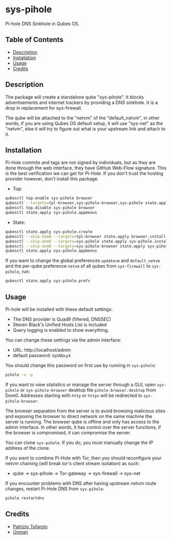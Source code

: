 # sys-pihole

Pi-hole DNS Sinkhole in Qubes OS.

## Table of Contents

* [Description](#description)
* [Installation](#installation)
* [Usage](#usage)
* [Credits](#credits)

## Description

The package will create a standalone qube "sys-pihole". It blocks
advertisements and internet trackers by providing a DNS sinkhole. It is a drop
in replacement for sys-firewall.

The qube will be attached to the "netvm" of the "default_netvm", in other
words, if you are using Qubes OS default setup, it will use "sys-net" as the
"netvm", else it will try to figure out what is your upstream link and attach
to it.

## Installation

Pi-Hole commits and tags are not signed by individuals, but as they are done
through the web interface, they have GitHub Web-Flow signature. This is the
best verification we can get for Pi-Hole. If you don't trust the hosting
provider however, don't install this package.

- Top:
```sh
qubesctl top.enable sys-pihole browser
qubesctl --targets=tpl-browser,sys-pihole-browser,sys-pihole state.apply
qubesctl top.disable sys-pihole browser
qubesctl state.apply sys-pihole.appmenus
```

- State:
<!-- pkg:begin:post-install -->
```sh
qubesctl state.apply sys-pihole.create
qubesctl --skip-dom0 --targets=tpl-browser state.apply browser.install
qubesctl --skip-dom0 --targets=sys-pihole state.apply sys-pihole.install
qubesctl --skip-dom0 --targets=sys-pihole-browser state.apply sys-pihole.configure-browser
qubesctl state.apply sys-pihole.appmenus
```
<!-- pkg:end:post-install -->

If you want to change the global preferences `updatevm` and `default_netvm`
and the per-qube preference `netvm` of all qubes from `sys-firewall` to
`sys-pihole`, run:
```sh
qubesctl state.apply sys-pihole.prefs
```

## Usage

Pi-hole will be installed with these default settings:

- The DNS provider is Quad9 (filtered, DNSSEC)
- Steven Black's Unified Hosts List is included
- Query logging is enabled to show everything.

You can change these settings via the admin interface:
- URL: http://localhost/admin
- default password: `UpSNQsy4`

You should change this password on first use by running in `sys-pihole`:
```sh
pihole -a -p
```

If you want to view statistics or manage the server through a GUI, open
`sys-pihole` or `sys-pihole-browser` desktop file `pihole-browser.desktop`
from Dom0. Addresses starting with `http` or `https` will be redirected
to `sys-pihole-browser`.

The browser separation from the server is to avoid browsing malicious sites
and exposing the browser to direct network on the same machine the server is
running. The browser qube is offline and only has access to the admin
interface. In other words, it has control over the server functions, if the
browser is compromised, it can compromise the server.

You can clone `sys-pihole`. If you do, you must manually change the IP address
of the clone.

If you want to combine Pi-Hole with Tor, then you should reconfigure your
netvm chaining (will break tor's client stream isolation) as such:

- qube -> sys-pihole -> Tor-gateway -> sys-firewall -> sys-net

If you encounter problems with DNS after having upstream netvm route changes,
restart Pi-Hole DNS from `sys-pihole`:
```sh
pihole restartdns
```

## Credits

- [Patrizio Tufarolo](https://blog.tufarolo.eu/how-to-configure-pihole-in-qubesos-proxyvm/)
- [Unman](https://github.com/unman/shaker/tree/main/pihole)
